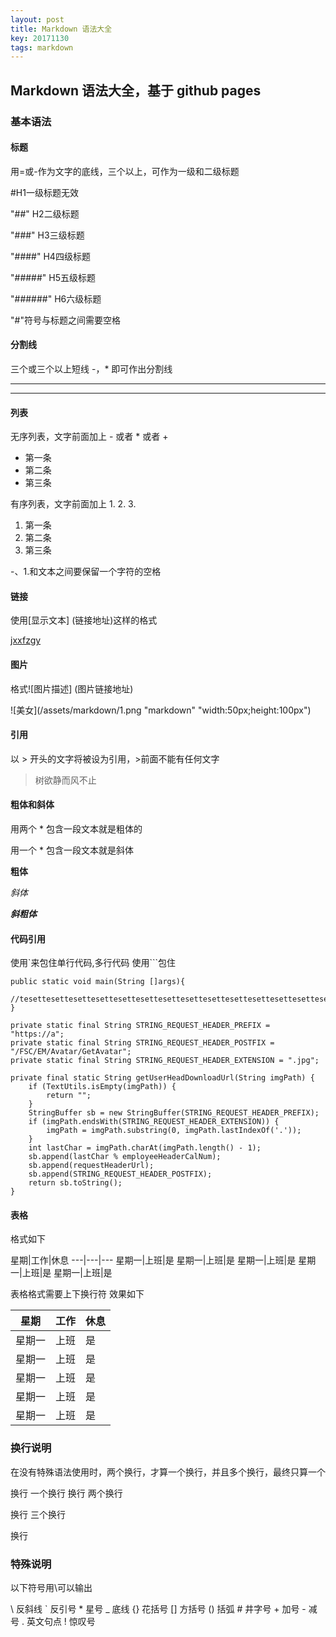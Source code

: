 ```yaml
---
layout: post
title: Markdown 语法大全
key: 20171130
tags: markdown
---
```


Markdown 语法大全，基于 github pages
--------
### 基本语法

#### 标题

用\=或\-作为文字的底线，三个以上，可作为一级和二级标题

\#H1一级标题无效

"##" H2二级标题

"###" H3三级标题

"####" H4四级标题

"#####" H5五级标题

"######" H6六级标题

"#"符号与标题之间需要空格

#### 分割线
三个或三个以上短线 \-，\* 即可作出分割线

---
****


#### 列表
无序列表，文字前面加上 - 或者 * 或者 +

* 第一条
* 第二条
* 第三条

有序列表，文字前面加上 1. 2. 3.

1. 第一条
2. 第二条
3. 第三条

-、1.和文本之间要保留一个字符的空格

#### 链接
使用[显示文本] (链接地址)这样的格式

[jxxfzgy](http://jxxfzgy.com)

#### 图片
格式![图片描述] (图片链接地址)

![美女](/assets/markdown/1.png "markdown" "width:50px;height:100px")

#### 引用
以 > 开头的文字将被设为引用，>前面不能有任何文字
> 树欲静而风不止

#### 粗体和斜体
用两个 * 包含一段文本就是粗体的

用一个 * 包含一段文本就是斜体

**粗体**

*斜体*

***斜粗体***

#### 代码引用
使用\`来包住单行代码,多行代码 使用\`\`\`包住


```
public static void main(String []args){
	//tesettesettesettesettesettesettesettesettesettesettesettesettesettesettesettesettesettesettesettesettesettesettesettesettesettesettesettesettesettesettesettesettesettesettesettesettesettesettesettesettesettesettesettesettesettesettesettesetteset
}
```
	
    private static final String STRING_REQUEST_HEADER_PREFIX = "https://a";
    private static final String STRING_REQUEST_HEADER_POSTFIX = "/FSC/EM/Avatar/GetAvatar";
    private static final String STRING_REQUEST_HEADER_EXTENSION = ".jpg";

    private final static String getUserHeadDownloadUrl(String imgPath) {
        if (TextUtils.isEmpty(imgPath)) {
            return "";
        }
        StringBuffer sb = new StringBuffer(STRING_REQUEST_HEADER_PREFIX);
        if (imgPath.endsWith(STRING_REQUEST_HEADER_EXTENSION)) {
            imgPath = imgPath.substring(0, imgPath.lastIndexOf('.'));
        }
        int lastChar = imgPath.charAt(imgPath.length() - 1);
        sb.append(lastChar % employeeHeaderCalNum);
        sb.append(requestHeaderUrl);
        sb.append(STRING_REQUEST_HEADER_POSTFIX);
        return sb.toString();
    }

#### 表格
格式如下

星期\|工作\|休息
\-\-\-\|\-\-\-\|\-\-\-
星期一\|上班\|是
星期一\|上班\|是
星期一\|上班\|是
星期一\|上班\|是
星期一\|上班\|是

表格格式需要上下换行符
效果如下

星期|工作|休息
---|---|---
星期一|上班|是
星期一|上班|是
星期一|上班|是
星期一|上班|是
星期一|上班|是

### 换行说明
在没有特殊语法使用时，两个换行，才算一个换行，并且多个换行，最终只算一个

换行 一个换行
换行 两个换行

换行 三个换行


换行

### 特殊说明
以下符号用\\可以输出

\\   反斜线
\`   反引号
\*   星号
\_   底线
\{\}  花括号
\[\]  方括号
\(\)  括弧
\#   井字号
\+   加号
\-   减号
\.   英文句点
\!   惊叹号


